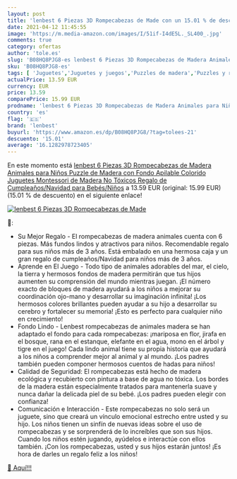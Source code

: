 ```yaml
---
layout: post
title: 'lenbest 6 Piezas 3D Rompecabezas de Made con un 15.01 % de descuento'
date: 2021-04-12 11:45:55
image: 'https://m.media-amazon.com/images/I/51if-I4dE5L._SL400_.jpg'
comments: true
category: ofertas
author: 'tole.es'
slug: 'B08HQ8PJG8-es lenbest 6 Piezas 3D Rompecabezas de Madera Animales para...'
sku: 'B08HQ8PJG8-es'
tags: [ 'Juguetes','Juguetes y juegos','Puzzles de madera','Puzzles y rompecabezas','juguetes','lenbest','puzzle','rompecabezas', ]
actualPrice: 13.59 EUR
currency: EUR
price: 13.59
comparePrice: 15.99 EUR
prodname: 'lenbest 6 Piezas 3D Rompecabezas de Madera Animales para Niños  Puzzle de Madera con Fondo Apilable Colorido  Juguetes Montessori de Madera  No Tóxicos  Regalo de Cumpleaños/Navidad para Bebés/Niños'
country: 'es'
flag: '🇪🇸'
brand: 'lenbest'
buyurl: 'https://www.amazon.es/dp/B08HQ8PJG8/?tag=tolees-21'
descuento: '15.01'
average: '16.1282978723405'
---
```


En este momento está [lenbest 6 Piezas 3D Rompecabezas de Madera Animales para Niños  Puzzle de Madera con Fondo Apilable Colorido  Juguetes Montessori de Madera  No Tóxicos  Regalo de Cumpleaños/Navidad para Bebés/Niños](https://www.amazon.es/dp/B08HQ8PJG8/?tag=tolees-21) a 13.59 EUR (original: 15.99 EUR) (15.01 %  de descuento) en el siguiente enlace!

[![lenbest 6 Piezas 3D Rompecabezas de Made](https://m.media-amazon.com/images/I/51if-I4dE5L._SL400_.jpg)](https://www.amazon.es/dp/B08HQ8PJG8/?tag=tolees-21)

🔎:

- Su Mejor Regalo - El rompecabezas de madera animales cuenta con 6 piezas. Más fundos lindos y atractivos para niños. Recomendable regalo para sus niños más de 3 años. Está embalado en una hermosa caja y un gran regalo de cumpleaños/Navidad para niños más de 3 años.
- Aprende en El Juego - Todo tipo de animales adorables del mar, el cielo, la tierra y hermosos fondos de madera permitirán que tus hijos aumenten su comprensión del mundo mientras juegan. ¡El número exacto de bloques de madera ayudará a los niños a mejorar su coordinación ojo-mano y desarrollar su imaginación infinita! ¡Los hermosos colores brillantes pueden ayudar a su hijo a desarrollar su cerebro y fortalecer su memoria! ¡Esto es perfecto para cualquier niño en crecimiento!
- Fondo Lindo - Lenbest rompecabezas de animales madera se han adaptado el fondo para cada rompecabezas: ¡mariposa en flor, jirafa en el bosque, rana en el estanque, elefante en el agua, mono en el árbol y tigre en el juego! Cada lindo animal tiene su propia historia que ayudará a los niños a comprender mejor al animal y al mundo. ¡Los padres también pueden componer hermosos cuentos de hadas para niños!
- Calidad de Seguridad: El rompecabezas está hecho de madera ecológica y recubierto con pintura a base de agua no tóxica. Los bordes de la madera están especialmente tratados para mantenerla suave y nunca dañar la delicada piel de su bebé. ¡Los padres pueden elegir con confianza!
- Comunicación e Interacción - Este rompecabezas no solo será un juguete, sino que creará un vínculo emocional estrecho entre usted y su hijo. Los niños tienen un sinfín de nuevas ideas sobre el uso de rompecabezas y se sorprenderá de lo increíbles que son sus hijos. Cuando los niños estén jugando, ayúdelos e interactúe con ellos también. ¡Con los rompecabezas, usted y sus hijos estarán juntos! ¡Es hora de darles un regalo feliz a los niños!

[🛒 Aquí!!!](https://www.amazon.es/dp/B08HQ8PJG8/?tag=tolees-21)
